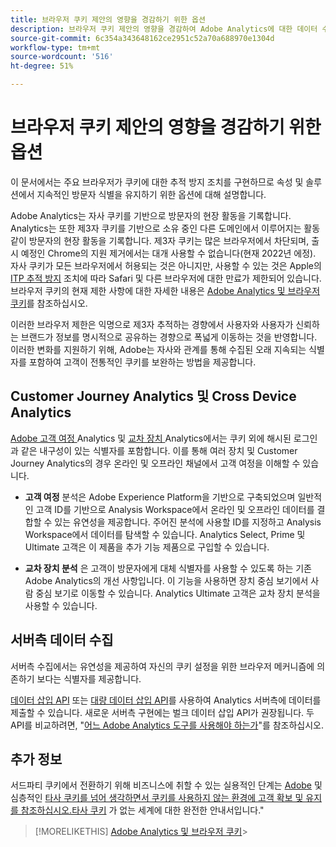```yaml
---
title: 브라우저 쿠키 제안의 영향을 경감하기 위한 옵션
description: 브라우저 쿠키 제안의 영향을 경감하여 Adobe Analytics에 대한 데이터 수집을 개선하는 방법을 알아보십시오.
source-git-commit: 6c354a343648162ce2951c52a70a688970e1304d
workflow-type: tm+mt
source-wordcount: '516'
ht-degree: 51%

---
```



# 브라우저 쿠키 제안의 영향을 경감하기 위한 옵션

이 문서에서는 주요 브라우저가 쿠키에 대한 추적 방지 조치를 구현하므로 속성 및 솔루션에서 지속적인 방문자 식별을 유지하기 위한 옵션에 대해 설명합니다.

Adobe Analytics는 자사 쿠키를 기반으로 방문자의 현장 활동을 기록합니다. Analytics는 또한 제3자 쿠키를 기반으로 소유 중인 다른 도메인에서 이루어지는 활동 같이 방문자의 현장 활동을 기록합니다. 제3자 쿠키는 많은 브라우저에서 차단되며, 출시 예정인 Chrome의 지원 제거에서는 대개 사용할 수 없습니다(현재 2022년 에정). 자사 쿠키가 모든 브라우저에서 허용되는 것은 아니지만, 사용할 수 있는 것은 Apple의 [ITP 추적 방지](https://webkit.org/tracking-prevention) 조치에 따라 Safari 및 다른 브라우저에 대한 만료가 제한되어 있습니다. 브라우저 쿠키의 현재 제한 사항에 대한 자세한 내용은 [Adobe Analytics 및 브라우저 쿠키](cookies.md)를 참조하십시오.

이러한 브라우저 제한은 익명으로 제3자 추적하는 경향에서 사용자와 사용자가 신뢰하는 브랜드가 정보를 명시적으로 공유하는 경향으로 폭넓게 이동하는 것을 반영합니다. 이러한 변화를 지원하기 위해, Adobe는 자사와 관계를 통해 수집된 오래 지속되는 식별자를 포함하여 고객이 전통적인 쿠키를 보완하는 방법을 제공합니다.

## Customer Journey Analytics 및 Cross Device Analytics

[Adobe 고객 여정 ](https://experienceleague.adobe.com/docs/analytics-platform/using/cja-overview/cja-overview.html?lang=ko-KR) Analytics 및  [교차 장치 ](/help/components/cda/overview.md) Analytics에서는 쿠키 외에 해시된 로그인과 같은 내구성이 있는 식별자를 포함합니다. 이를 통해 여러 장치 및 Customer Journey Analytics의 경우 온라인 및 오프라인 채널에서 고객 여정을 이해할 수 있습니다.

* **고객 여정** 분석은 Adobe Experience Platform을 기반으로 구축되었으며 일반적인 고객 ID를 기반으로 Analysis Workspace에서 온라인 및 오프라인 데이터를 결합할 수 있는 유연성을 제공합니다. 주어진 분석에 사용할 ID를 지정하고 Analysis Workspace에서 데이터를 탐색할 수 있습니다. Analytics Select, Prime 및 Ultimate 고객은 이 제품을 추가 기능 제품으로 구입할 수 있습니다.

* **교차 장치 분석** 은 고객이 방문자에게 대체 식별자를 사용할 수 있도록 하는 기존 Adobe Analytics의 개선 사항입니다. 이 기능을 사용하면 장치 중심 보기에서 사람 중심 보기로 이동할 수 있습니다. Analytics Ultimate 고객은 교차 장치 분석을 사용할 수 있습니다.

## 서버측 데이터 수집

서버측 수집에서는 유연성을 제공하여 자신의 쿠키 설정을 위한 브라우저 메커니즘에 의존하기 보다는 식별자를 제공합니다.

[데이터 삽입 API](https://github.com/AdobeDocs/analytics-1.4-apis/blob/master/docs/data-insertion-api/index.md) 또는 [대량 데이터 삽입 API](https://www.adobe.io/apis/experiencecloud/analytics/docs.html#!AdobeDocs/analytics-2.0-apis/master/bdia.md)를 사용하여 Analytics 서버측에 데이터를 제출할 수 있습니다. 새로운 서버측 구현에는 벌크 데이터 삽입 API가 권장됩니다. 두 API를 비교하려면, &quot;[어느 Adobe Analytics 도구를 사용해야 하는가](https://experienceleague.adobe.com/docs/analytics/admin/admin-overview/which-analytics-tool.html?lang=ko-KR)&quot;를 참조하십시오.

## 추가 정보

서드파티 쿠키에서 전환하기 위해 비즈니스에 취할 수 있는 실용적인 단계는 [Adobe](https://business.adobe.com/solutions/cookieless.html) 및 심층적인 [타사 쿠키를 넘어 생각하면서 쿠키를 사용하지 않는 환경에 고객 확보 및 유지 를 참조하십시오.타사 쿠키](https://business.adobe.com/content/dam/www/us/en/pdfs/Adobe_Thinking_Beyond_the_Third_Party_Cookie.pdf) 가 없는 세계에 대한 완전한 안내서입니다.&quot;

>[!MORELIKETHIS]
[Adobe Analytics 및 브라우저 쿠키](cookies.md)>
>
